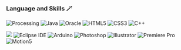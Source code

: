 
### Language and Skills 🪄 
<img alt="Processing" src ="https://img.shields.io/badge/Processing-006699.svg?&style=flat&logo=Processing Foundation&logoColor=white"/> <img alt="Java" src ="https://img.shields.io/badge/Java-007396.svg?&style=flat&logo=Java&logoColor=white"/>
<img alt="Oracle" src ="https://img.shields.io/badge/Oracle-F80000.svg?&style=flat&logo=Oracle&logoColor=white"/>
<img alt="HTML5" src ="https://img.shields.io/badge/HTML5-E34F26.svg?&style=flat&logo=HTML5&logoColor=white"/>
<img alt="CSS3" src ="https://img.shields.io/badge/CSS3-1572B6.svg?&style=flat&logo=CSS3&logoColor=white"/>
<img alt="C++" src ="https://img.shields.io/badge/C++-00599C.svg?&style=flat&logo=C%2B%2B&logoColor=white"/>


<img src="https://img.shields.io/badge/github-black?style=flat&logo=github&logoColor=white"/> <img alt="Eclipse IDE" src ="https://img.shields.io/badge/Eclipse IDE-2C2255.svg?&style=flat&logo=Eclipse IDE&logoColor=white"/> <img alt="Arduino" src ="https://img.shields.io/badge/Arduino-00979D.svg?&style=flat&logo=Arduino&logoColor=white&"/>  <img alt="Photoshop" src ="https://img.shields.io/badge/Photoshop-192c58.svg?&style=flat&logo=Adobe Photoshop&logoColor=68c2f9&font-color=68c2f9"/> <img alt="Illustrator" src ="https://img.shields.io/badge/Illustrator-3d210e.svg?&style=flat&logo=Adobe Illustrator&logoColor=FF9A00"/> <img alt="Premiere Pro" src ="https://img.shields.io/badge/Premiere Pro-310d37.svg?&style=flat&logo=Adobe Premiere Pro&logoColor=f08eff"/> <img alt="Motion5" src ="https://img.shields.io/badge/Motion 5-3e413e.svg?&style=flat&logo=Apple&logoColor=white"/>

  

<!--
##  :blush: Hello, Pleasure to meet yoo! 

<img alt="Processing" src ="https://img.shields.io/badge/기술명-원하는색상코드.svg?&style=for-the-badge&logo=로고명&logoColor=로고색상"/>

<img alt="Processing" src ="https://img.shields.io/badge/Processing-006699.svg?&style=for-the-badge&logo=Processing Foundation&logoColor=white"/> <img alt="Java" src ="https://img.shields.io/badge/Java-007396.svg?&style=for-the-badge&logo=Java&logoColor=white"/>
<img alt="Oracle" src ="https://img.shields.io/badge/Oracle-F80000.svg?&style=for-the-badge&logo=Oracle&logoColor=white"/>
<img alt="HTML5" src ="https://img.shields.io/badge/HTML5-E34F26.svg?&style=for-the-badge&logo=HTML5&logoColor=white"/>
<img alt="CSS3" src ="https://img.shields.io/badge/CSS3-1572B6.svg?&style=for-the-badge&logo=CSS3&logoColor=white"/>
<img alt="C++" src ="https://img.shields.io/badge/C++-00599C.svg?&style=for-the-badge&logo=C%2B%2B&logoColor=white"/>


<img src="https://img.shields.io/badge/github-black?style=for-the-badge&logo=github&logoColor=white"/> <img alt="Eclipse IDE" src ="https://img.shields.io/badge/Eclipse IDE-2C2255.svg?&style=for-the-badge&logo=Eclipse IDE&logoColor=white"/> <img alt="Arduino" src ="https://img.shields.io/badge/Arduino-00979D.svg?&style=for-the-badge&logo=Arduino&logoColor=white&"/>   
<img alt="Photoshop" src ="https://img.shields.io/badge/Photoshop-192c58.svg?&style=for-the-badge&logo=Adobe Photoshop&logoColor=68c2f9&font-color=68c2f9"/> <img alt="Illustrator" src ="https://img.shields.io/badge/Illustrator-3d210e.svg?&style=for-the-badge&logo=Adobe Illustrator&logoColor=FF9A00"/> <img alt="Premiere Pro" src ="https://img.shields.io/badge/Premiere Pro-310d37.svg?&style=for-the-badge&logo=Adobe Premiere Pro&logoColor=f08eff"/> <img alt="Motion5" src ="https://img.shields.io/badge/Motion 5-3e413e.svg?&style=for-the-badge&logo=Apple&logoColor=white"/>
**thy-Yoo/thy-Yoo** is a ✨ _special_ ✨ repository because its `README.md` (this file) appears on your GitHub profile.

Here are some ideas to get you started:

- 🔭 I’m currently working on ...
- 🌱 I’m currently learning ...
- 👯 I’m looking to collaborate on ...
- 🤔 I’m looking for help with ...
- 💬 Ask me about ...
- 📫 How to reach me: ...
- 😄 Pronouns: ...
- ⚡ Fun fact: ...
-->
